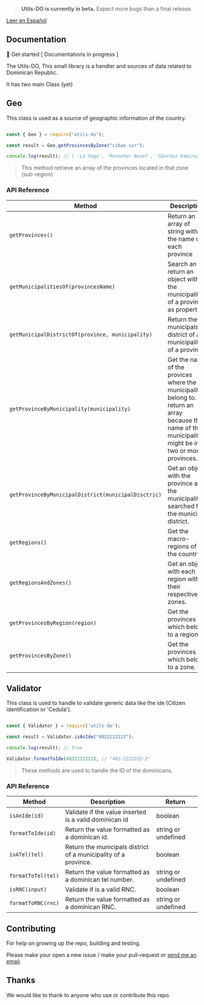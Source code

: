 > **Utils-DO is currently in beta.** Expect more bugs than a final release. 

[Leer en Español](https://github.com/ogaston/utils-do/blob/master/README-ES.md)

## Documentation

🚀 Get started [ Documentations in progress ]

The Utils-DO, This small library is a handler and sources of data related to Dominican Republic.

It has two main Class (yet)

## Geo

This class is used as a source of geographic information of the country.

```javascript

const { Geo } = require('utils-do');

const result = Geo.getProvincesByZone("cibao sur");

console.log(result); // [ 'La Vega', 'Monseñor Nouel', 'Sánchez Ramírez' ]

```
> This method retrieve an array of the provinces located in that zone (sub-region)

### API Reference

| Method | Description | Return |
| --- | --- | --- |
| `getProvinces()` | Return an array of string with the name of each province | string[] |
| `getMunicipalitiesOf(provincesName)` | Search an return an object with the municipalities of a province as properties | object or undefined |
| `getMunicipalDistrictOf(province, municipality)` | Return the municipals district of a municipality of a province. | string[] or undefined |
| `getProvinceByMunicipality(municipality)` | Get the name of the provices where the municipality belong to. It return an array because the name of the municipality might be in two or more provinces. | string[] |
| `getProvinceByMunicipalDistrict(municipalDisctric)` | Get an object with the province and the municipality searched for the municipal district. | {province: string, municipality: string}[] |
| `getRegions()` | Get the macro-regions of the country. | string[] |
| `getRegionsAndZones()` | Get an object with each region with their respective zones. | { [region]: string[] }[] |
| `getProvincesByRegion(region)` | Get the provinces which belong to a region. | string[] |
| `getProvincesByZone()` | Get the provinces which belong to a zone. | string[] |


## Validator

This class is used to handle to validate generic data like the ide (Citizen identification or 'Cedula').

```javascript

const { Validator } = require('utils-do');

const result = Validator.isAnIde("4022222222");

console.log(result); // true

Validator.formatToIde(4022222222); // "402-2222222-2"

```
> These methods are used to handle the ID of the dominicans.

### API Reference

| Method | Description | Return |
| --- | --- | --- |
| `isAnIde(id)` | Validate if the value inserted is a valid dominican id | boolean |
| `formatToIde(id)` | Return the value formatted as a dominican id. | string or undefined |
| `isATel(tel)` | Return the municipals district of a municipality of a province. | boolean |
| `formatToTel(tel)` | Return the value formatted as a dominican tel number. | string or undefined |
| `isRNC(input)` | Validate if is a valid RNC. | boolean |
| `formatToRNC(rnc)` | Return the value formatted as a dominican RNC. | string or undefined |


## Contributing

For help on growing up the repo, building and testing.

Please make your open a new issue / make your pull-request or [send me an email](mailto:omar.gaston.c@gmail.com).

## Thanks

We would like to thank to anyone who use or contribute this repo.
